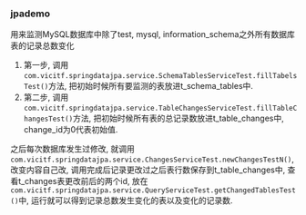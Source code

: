 ### jpademo

用来监测MySQL数据库中除了test, mysql, information_schema之外所有数据库表的记录总数变化

1. 第一步, 调用`com.vicitf.springdatajpa.service.SchemaTablesServiceTest.fillTabelsTest()`方法, 把初始时候所有要监测的表放进t\_schema\_tables中.
2. 第二步, 调用`com.vicitf.springdatajpa.service.TableChangesServiceTest.fillTableChangesTest()`方法, 把初始时候所有表的总记录数放进t\_table\_changes中, change\_id为0代表初始值.

之后每次数据库发生过修改, 就调用`com.vicitf.springdatajpa.service.ChangesServiceTest.newChangesTestN()`, 改变内容自己改, 调用完成后记录更改过之后表行数保存到t\_table\_changes中, 查看t_changes表更改前后的两个id, 放在`com.vicitf.springdatajpa.service.QueryServiceTest.getChangedTablesTest()`中, 运行就可以得到记录总数发生变化的表以及变化的记录数.
